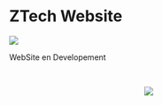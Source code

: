 # ZTech Website

<img src="https://i.postimg.cc/bv2jKTzM/Adobe-Express-20231210-1925360-1.png">

WebSite en Developement

&nbsp;

<p align="center">
          <img src="https://m3-markdown-badges.vercel.app/stars/9/2/ZTechDev06/ZTechWebsite">

&nbsp;
 </svg>
  </svg>
  </picture>
</p>
